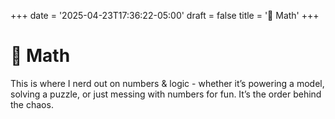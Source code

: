 +++
date = '2025-04-23T17:36:22-05:00'
draft = false
title = '🧠 Math'
+++

# 🧠 Math

This is where I nerd out on numbers & logic - whether it’s powering a model, solving a puzzle, or just messing with numbers for fun.
It’s the order behind the chaos.

